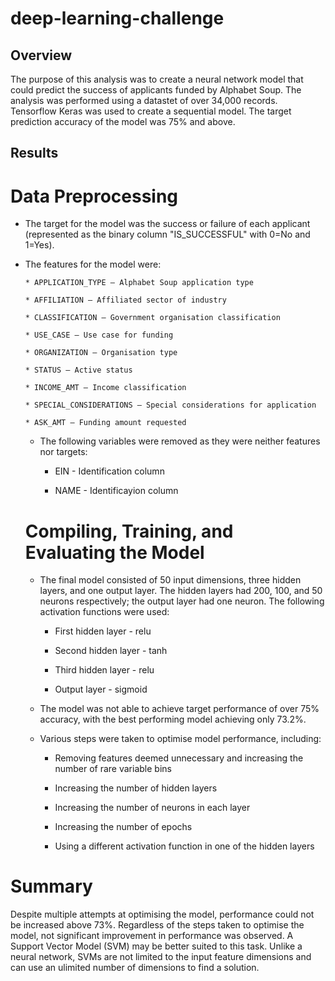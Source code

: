 # deep-learning-challenge

## Overview

The purpose of this analysis was to create a neural network model that could predict the success of applicants funded by Alphabet Soup. The analysis was performed using a datastet of over 34,000 records. Tensorflow Keras was used to create a sequential model. The target prediction accuracy of the model was 75% and above.

## Results

# Data Preprocessing

* The target for the model was the success or failure of each applicant (represented as the binary column "IS_SUCCESSFUL" with 0=No and 1=Yes).
  
* The features for the model were:
  
      * APPLICATION_TYPE — Alphabet Soup application type
  
      * AFFILIATION — Affiliated sector of industry
  
      * CLASSIFICATION — Government organisation classification

      * USE_CASE — Use case for funding
  
      * ORGANIZATION — Organisation type
  
      * STATUS — Active status
  
      * INCOME_AMT — Income classification
  
      * SPECIAL_CONSIDERATIONS — Special considerations for application
  
      * ASK_AMT — Funding amount requested

  * The following variables were removed as they were neither features nor targets:
 
      * EIN - Identification column
   
      * NAME - Identificayion column
   
  # Compiling, Training, and Evaluating the Model

  * The final model consisted of 50 input dimensions, three hidden layers, and one output layer. The hidden layers had 200, 100, and 50 neurons respectively; the output layer had one neuron. The following activation functions were used:
    
      * First hidden layer - relu
        
      * Second hidden layer - tanh
        
      * Third hidden layer - relu
        
      * Output layer - sigmoid
   
  * The model was not able to achieve target performance of over 75% accuracy, with the best performing model achieving only 73.2%.
    
  * Various steps were taken to optimise model performance, including:
 
      * Removing features deemed unnecessary and increasing the number of rare variable bins
   
      * Increasing the number of hidden layers
   
      * Increasing the number of neurons in each layer
   
      * Increasing the number of epochs
   
      * Using a different activation function in one of the hidden layers
   
# Summary

Despite multiple attempts at optimising the model, performance could not be increased above 73%. Regardless of the steps taken to optimise the model, not significant improvement in performance was observed. A Support Vector Model (SVM) may be better suited to this task. Unlike a neural network, SVMs are not limited to the input feature dimensions and can use an ulimited number of dimensions to find a solution.
